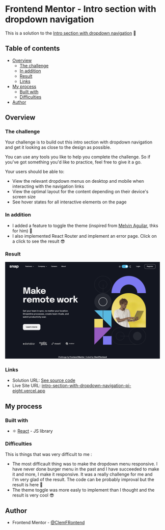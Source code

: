 # Frontend Mentor - Intro section with dropdown navigation

This is a solution to the [Intro section with dropdown navigation](https://www.frontendmentor.io/challenges/intro-section-with-dropdown-navigation-ryaPetHE5) 🎉

## Table of contents

- [Overview](#overview)
  - [The challenge](#the-challenge)
  - [In addition](#in-addition)
  - [Result](#result)
  - [Links](#links)
- [My process](#my-process)
  - [Built with](#built-with)
  - [Difficulties](#difficulties)
- [Author](#author)

## Overview

### The challenge

Your challenge is to build out this intro section with dropdown navigation and get it looking as close to the design as possible.

You can use any tools you like to help you complete the challenge. So if you've got something you'd like to practice, feel free to give it a go.

Your users should be able to:

- View the relevant dropdown menus on desktop and mobile when interacting with the navigation links
- View the optimal layout for the content depending on their device's screen size
- See hover states for all interactive elements on the page

### In addition

- I added a feature to toggle the theme (inspired from [Melvin Aguilar](https://www.frontendmentor.io/solutions/intro-section-with-dropdown-navigation-tmQXOQU78e), thks for him) 🚀
- I also implemented React Router and implement an error page. Click on a click to see the result 😎

### Result

![](./images/result-desktop.png)

### Links

- Solution URL: [See source code](https://github.com/ClemFRontend/intro-section-with-dropdown-navigation)
- Live Site URL: [intro-section-with-dropdown-navigation-pi-eight.vercel.app](https://intro-section-with-dropdown-navigation-pi-eight.vercel.app/)

## My process

### Built with

- ⚛️ [React](https://reactjs.org/) - JS library

### Difficulties

This is things that was very difficult to me :

- The most difficault thing was to make the dropdown menu responsive. I have never done burger menu in the past and I have succeeded to make it and more, I make it responsive. It was a really challenge for me and I'm very glad of the result. The code can be probably improval but the result is here 🥳
- The theme toggle was more easly to implement than I thought and the result is very cool 😎

## Author

- Frontend Mentor - [@ClemFRontend](https://www.frontendmentor.io/profile/ClemFRontend)
